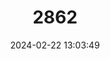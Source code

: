 ---
title: "2862"
category: "Necromys temchuki"
draft: false
date: 2024-02-22 13:03:49
languages:
  English: ["Temchuk's Bolo Mouse"]
---